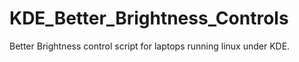 # KDE_Better_Brightness_Controls
Better Brightness control script for laptops running linux under KDE.
